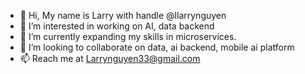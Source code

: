 - 👋 Hi, My name is Larry with handle @llarrynguyen
- 👀 I’m interested in working on AI, data backend
- 🌱 I’m currently expanding my skills in microservices.
- 💞️ I’m looking to collaborate on data, ai backend, mobile ai platform
- 📫 Reach me at Larrynguyen33@gmail.com

<!---
llarrynguyen/llarrynguyen is a ✨ special ✨ repository because its `README.md` (this file) appears on your GitHub profile.
You can click the Preview link to take a look at your changes.
--->
